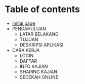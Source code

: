 # Table of contents

* [Initial page](README.md)
* PENDAHULUAN
  * LATAR BELAKANG
  * TUJUAN
  * DESKRIPSI APLIKASI
* CARA KERJA
  * LOGIN
  * DAFTAR
  * INFO KAJIAN
  * SHARING KAJIAN
  * SEDEKAH ONLINE

